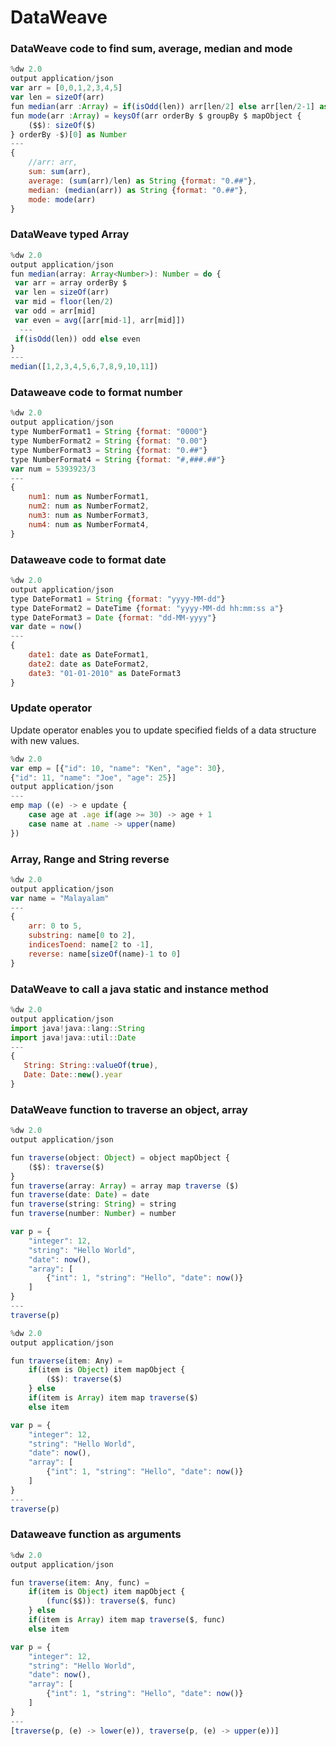 # DataWeave

### DataWeave code to find sum, average, median and mode 
```javascript
%dw 2.0
output application/json
var arr = [0,0,1,2,3,4,5]
var len = sizeOf(arr)
fun median(arr :Array) = if(isOdd(len)) arr[len/2] else arr[len/2-1] as Number + arr[len/2] as Number
fun mode(arr :Array) = keysOf(arr orderBy $ groupBy $ mapObject {
    ($$): sizeOf($)
} orderBy -$)[0] as Number 
---
{
    //arr: arr,
    sum: sum(arr),
    average: (sum(arr)/len) as String {format: "0.##"},
    median: (median(arr)) as String {format: "0.##"},
    mode: mode(arr)
}
```
### DataWeave typed Array

```javascript
%dw 2.0
output application/json
fun median(array: Array<Number>): Number = do { 
 var arr = array orderBy $
 var len = sizeOf(arr) 
 var mid = floor(len/2)
 var odd = arr[mid]
 var even = avg([arr[mid-1], arr[mid]])
  ---
 if(isOdd(len)) odd else even 
}
---
median([1,2,3,4,5,6,7,8,9,10,11])
```

### Dataweave code to format number
```javascript
%dw 2.0
output application/json
type NumberFormat1 = String {format: "0000"}
type NumberFormat2 = String {format: "0.00"}
type NumberFormat3 = String {format: "0.##"}
type NumberFormat4 = String {format: "#,###.##"}
var num = 5393923/3
---
{
    num1: num as NumberFormat1,
    num2: num as NumberFormat2,
    num3: num as NumberFormat3,
    num4: num as NumberFormat4,
}
```

### Dataweave code to format date 
```javascript
%dw 2.0
output application/json
type DateFormat1 = String {format: "yyyy-MM-dd"}
type DateFormat2 = DateTime {format: "yyyy-MM-dd hh:mm:ss a"}
type DateFormat3 = Date {format: "dd-MM-yyyy"}
var date = now()
---
{
    date1: date as DateFormat1,
    date2: date as DateFormat2,
    date3: "01-01-2010" as DateFormat3
}
```
### Update operator
Update operator enables you to update specified fields of a data structure with new values.

```javascript
%dw 2.0
var emp = [{"id": 10, "name": "Ken", "age": 30},
{"id": 11, "name": "Joe", "age": 25}]
output application/json
---
emp map ((e) -> e update {
    case age at .age if(age >= 30) -> age + 1
    case name at .name -> upper(name)
})
```

### Array, Range and String reverse
```javascript
%dw 2.0
output application/json
var name = "Malayalam"
---
{
    arr: 0 to 5,
    substring: name[0 to 2],
    indicesToend: name[2 to -1],
    reverse: name[sizeOf(name)-1 to 0]
}
```

### DataWeave to call a java static and instance method
```javascript
%dw 2.0
output application/json
import java!java::lang::String
import java!java::util::Date
---
{
   String: String::valueOf(true),
   Date: Date::new().year
} 
```

### DataWeave function to traverse an object, array
```javascript
%dw 2.0
output application/json

fun traverse(object: Object) = object mapObject {
    ($$): traverse($)
}
fun traverse(array: Array) = array map traverse ($)
fun traverse(date: Date) = date
fun traverse(string: String) = string
fun traverse(number: Number) = number

var p = {
    "integer": 12,
    "string": "Hello World",
    "date": now(),
    "array": [
        {"int": 1, "string": "Hello", "date": now()}
    ]
}
---
traverse(p)
```

```javascript
%dw 2.0
output application/json

fun traverse(item: Any) = 
    if(item is Object) item mapObject {
        ($$): traverse($)
    } else 
    if(item is Array) item map traverse($)
    else item

var p = {
    "integer": 12,
    "string": "Hello World",
    "date": now(),
    "array": [
        {"int": 1, "string": "Hello", "date": now()}
    ]
}
---
traverse(p)
```

### Dataweave function as arguments

```javascript
%dw 2.0
output application/json

fun traverse(item: Any, func) = 
    if(item is Object) item mapObject {
        (func($$)): traverse($, func)
    } else 
    if(item is Array) item map traverse($, func)
    else item

var p = {
    "integer": 12,
    "string": "Hello World",
    "date": now(),
    "array": [
        {"int": 1, "string": "Hello", "date": now()}
    ]
}
---
[traverse(p, (e) -> lower(e)), traverse(p, (e) -> upper(e))]
```
